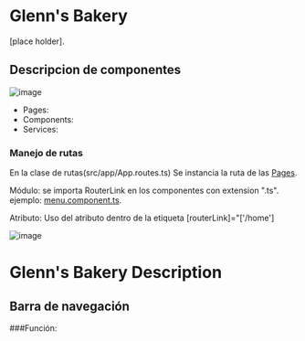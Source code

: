 # Glenn's Bakery

[place holder].

## Descripcion de componentes
![image](https://github.com/PixelForgeUTP/Glenns-Bakery/assets/93150198/0cc64894-37da-4e15-b6b1-1277e9f3526c)
- Pages:
- Components: 
- Services: 

### Manejo de rutas
En la clase de rutas(src/app/App.routes.ts) Se instancia la ruta de las [Pages](https://github.com/PixelForgeUTP/Glenns-Bakery/blob/main/src/app/app.routes.ts).

Módulo: se importa RouterLink en los componentes con extension ".ts".
ejemplo: [menu.component.ts](https://github.com/PixelForgeUTP/Glenns-Bakery/blob/main/src/app/components/menu/menu.component.ts).

Atributo: Uso del atributo dentro de la etiqueta [routerLink]="['/home']

![image](https://github.com/PixelForgeUTP/Glenns-Bakery/assets/93150198/337b8236-4cd0-470d-b1c3-18e09295e51d)

# Glenn's Bakery Description
## Barra de navegación
###Función:

